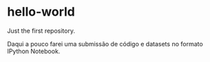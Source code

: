 # hello-world
Just the first repository.

Daqui a pouco farei uma submissão de código e datasets no formato IPython Notebook.


